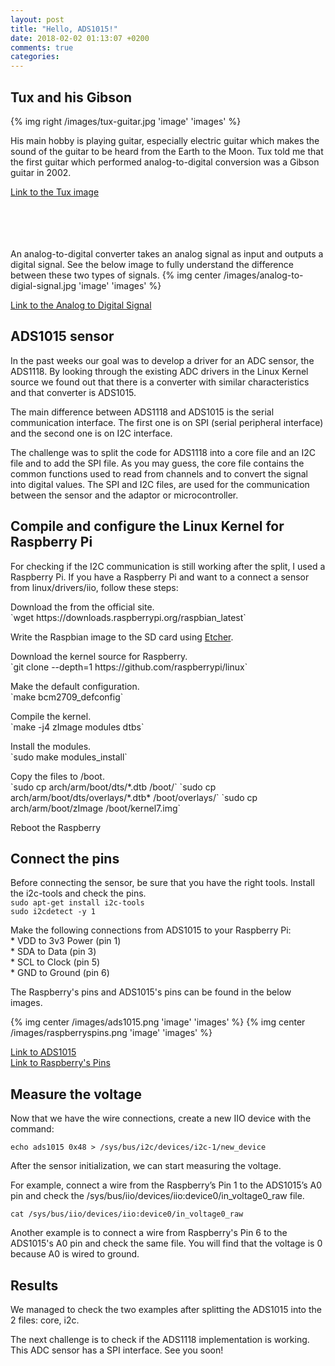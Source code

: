 ```yaml
---
layout: post
title: "Hello, ADS1015!"
date: 2018-02-02 01:13:07 +0200
comments: true
categories: 
---
```


## Tux and his Gibson

{% img right /images/tux-guitar.jpg 'image' 'images' %}

His main hobby is playing guitar, especially electric guitar which makes the sound of the guitar to be heard from the Earth to the Moon. Tux told me that the first guitar which performed analog-to-digital conversion was a Gibson guitar in 2002. 

<p>
<a href='https://ro.pinterest.com/pin/270356783857623037/'>Link to the Tux image</a>

<br> <br> <br> <br>
An analog-to-digital converter takes an analog signal as input and outputs a digital signal. See the below image to fully understand the difference between these two types of signals.
{% img center /images/analog-to-digial-signal.jpg 'image' 'images' %}

<a href='http://pediaa.com/difference-between-analog-and-digital-signals/'>Link to the Analog to Digital Signal</a>

## ADS1015 sensor

In the past weeks our goal was to develop a driver for an ADC sensor, the ADS1118. By looking through the existing ADC drivers in the Linux Kernel source we found out that there is a converter with similar characteristics and that converter is ADS1015.

The main difference between ADS1118 and ADS1015 is the serial communication interface. The first one is on SPI (serial peripheral interface) and the second one is on I2C interface. 

The challenge was to split the code for ADS1118 into a core file and an I2C file and to add the SPI file. As you may guess, the core file contains the common functions used to read from channels and to convert the signal into digital values. The SPI and I2C files, are used for the communication between the sensor and the adaptor or microcontroller. 

## Compile and configure the Linux Kernel for Raspberry Pi

For checking if the I2C communication is still working after the split, I used a Raspberry Pi. If you have a Raspberry Pi and want to a connect a sensor from linux/drivers/iio, follow these steps:

<p>
Download the from the official site.
<br>
`wget https://downloads.raspberrypi.org/raspbian_latest`
<p>
Write the Raspbian image to the SD card using <a href='https://etcher.io/'>Etcher</a>.
<p>
Download the kernel source for Raspberry.
<br>
`git clone --depth=1 https://github.com/raspberrypi/linux`
<p>
Make the default configuration.
<br>
`make bcm2709_defconfig`
<p>
Compile the kernel.
<br>
`make -j4 zImage modules dtbs`
<p>
Install the modules.
<br>
`sudo make modules_install`
<p>
Copy the files to /boot.
<br>
`sudo cp arch/arm/boot/dts/*.dtb /boot/`
`sudo cp arch/arm/boot/dts/overlays/*.dtb* /boot/overlays/`
`sudo cp arch/arm/boot/zImage /boot/kernel7.img`
<p>
Reboot the Raspberry

<p>

## Connect the pins

Before connecting the sensor, be sure that you have the right tools. Install the i2c-tools and check the pins.
<br>
`sudo apt-get install i2c-tools`
<br>
`sudo i2cdetect -y 1`

<p>
Make the following connections from ADS1015 to your Raspberry Pi:
<br>
*	VDD to 3v3 Power (pin 1)
<br>
*	SDA to Data (pin 3)
<br>
*	SCL to Clock (pin 5)
<br>
*	GND to Ground (pin 6) 

The Raspberry's pins and ADS1015's pins can be found in the below images.

{% img center /images/ads1015.png 'image' 'images' %}
{% img center /images/raspberryspins.png 'image' 'images' %}

<a href='http://int03.co.uk/blog/2014/12/17/analogue-input-board-for-the-pressure-sensor-espiresso/'>Link to ADS1015</a>
<br>
<a href='https://pinout.xyz/pinout/i2c#'>Link to Raspberry's Pins</a>

## Measure the voltage

Now that we have the wire connections, create a new IIO device with the command:

`echo ads1015 0x48 > /sys/bus/i2c/devices/i2c-1/new_device`

After the sensor initialization, we can start measuring the voltage. 

For example, connect a wire from the Raspberry’s Pin 1 to the ADS1015’s A0 pin and check the /sys/bus/iio/devices/iio:device0/in_voltage0_raw file. 

`cat /sys/bus/iio/devices/iio:device0/in_voltage0_raw`

Another example is to connect a wire from Raspberry's Pin 6 to the ADS1015's A0 pin and check the same file. You will find that the voltage is 0 because A0 is wired to ground.

## Results
<p>
We managed to check the two examples after splitting the ADS1015 into the 2 files: core, i2c.
<p>
The next challenge is to check if the ADS1118 implementation is working. This ADC sensor has a SPI interface. See you soon!
